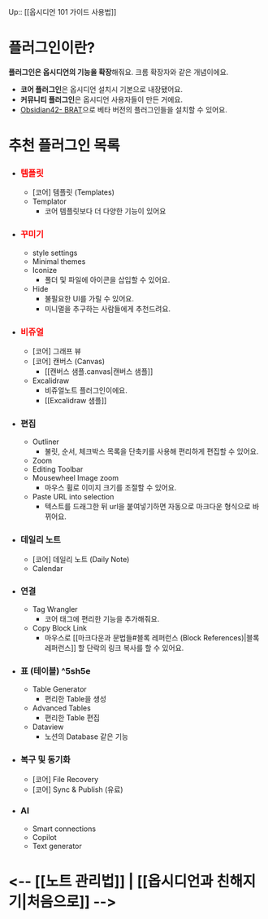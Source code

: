 Up:: [[옵시디언 101 가이드 사용법]]



# 플러그인이란?
**플러그인은 옵시디언의 기능을 확장**해줘요. 크롬 확장자와 같은 개념이에요.

- **코어 플러그인**은 옵시디언 설치시 기본으로 내장됐어요.
- **커뮤니티 플러그인**은 옵시디언 사용자들이 만든 거에요. 
- [Obsidian42- BRAT](https://github.com/TfTHacker/obsidian42-brat)으로 베타 버전의 플러그인들을 설치할 수 있어요.



# 추천 플러그인 목록
- ### <font color="#ff0000">템플릿</font>
	- [코어] 템플릿 (Templates)
	- Templator
		- 코어 템플릿보다 더 다양한 기능이 있어요
- ### <font color="#ff0000">꾸미기</font>
	- style settings
	- Minimal themes
	- Iconize
		- 폴더 및 파일에 아이콘을 삽입할 수 있어요.
	- Hide
		- 불필요한 UI를 가릴 수 있어요.
		- 미니멀을 추구하는 사람들에게 추천드려요. 
- ### <font color="#ff0000">비쥬얼</font>
	- [코어] 그래프 뷰
	- [코어] 캔버스 (Canvas)
		- [[캔버스 샘플.canvas|캔버스 샘플]]
	- Excalidraw
		- 비쥬얼노트 플러그인이에요.
		- [[Excalidraw 샘플]]
- ### 편집
	- Outliner
		- 불릿, 순서, 체크박스 목록을 단축키를 사용해 편리하게 편집할 수 있어요.
	- Zoom
	- Editing Toolbar
	- Mousewheel Image zoom
		- 마우스 휠로 이미지 크기를 조절할 수 있어요.
	- Paste URL into selection
		- 텍스트를 드래그한 뒤 url을 붙여넣기하면 자동으로 마크다운 형식으로 바뀌어요.
- ### 데일리 노트
	- [코어] 데일리 노트 (Daily Note)
	- Calendar
- ### 연결
	- Tag Wrangler
		- 코어 태그에 편리한 기능을 추가해줘요.
	- Copy Block Link
		- 마우스로 [[마크다운과 문법들#블록 레퍼런스 (Block References)|블록 레퍼런스]] 할 단락의 링크 복사를 할 수 있어요.
- ### 표 (테이블) ^5sh5e
	- Table Generator
		- 편리한 Table을 생성
	- Advanced Tables
		- 편리한 Table 편집
	- Dataview
		- 노션의 Database 같은 기능
- ### 복구 및 동기화
	- [코어] File Recovery
	- [코어] Sync & Publish (유료)
- ### AI
	- Smart connections
	- Copilot
	- Text generator


#  <-- [[노트 관리법]] | [[옵시디언과 친해지기|처음으로]] -->
